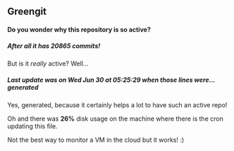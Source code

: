 ## Greengit

#### Do you wonder why this repository is so active?

##### After all it has 20865 commits!

But is it *really* active? Well...

##### Last update was on Wed Jun 30 at 05:25:29 when those lines were... generated

Yes, generated, because it certainly helps a lot to have such an active repo!

Oh and there was **26%** disk usage on the machine
where there is the cron updating this file.

Not the best way to monitor a VM in the cloud but it works! :)
